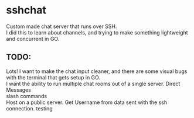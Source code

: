 # sshchat
Custom made chat server that runs over SSH.    
I did this to learn about channels, and trying to make something lightweight and concurrent in GO.


## TODO:
Lots! I want to make the chat input cleaner, and there are some visual bugs with the terminal that gets setup in GO.   
I want the ability to run multiple chat rooms out of a single server.
Direct Messages   
slash commands   
Host on a public server.
Get Username from data sent with the ssh connection.
testing
